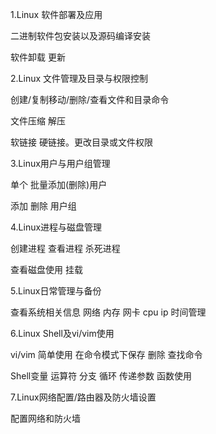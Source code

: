 1.Linux 软件部署及应用

二进制软件包安装以及源码编译安装

软件卸载 更新

2.Linux 文件管理及目录与权限控制

创建/复制移动/删除/查看文件和目录命令

文件压缩 解压

软链接 硬链接。更改目录或文件权限

3.Linux用户与用户组管理

单个 批量添加(删除)用户

添加 删除 用户组

4.Linux进程与磁盘管理

创建进程 查看进程 杀死进程

查看磁盘使用 挂载

5.Linux日常管理与备份

查看系统相关信息 网络 内存 网卡 cpu ip 时间管理

6.Linux Shell及vi/vim使用

vi/vim 简单使用 在命令模式下保存 删除 查找命令

Shell变量 运算符 分支 循环 传递参数 函数使用

7.Linux网络配置/路由器及防火墙设置

配置网络和防火墙

